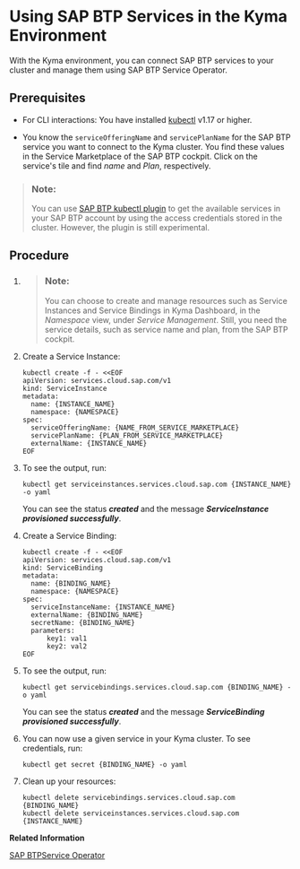 <!-- loioea4dd81e49254dd482d32e3c20f4477a -->

# Using SAP BTP Services in the Kyma Environment

With the Kyma environment, you can connect SAP BTP services to your cluster and manage them using SAP BTP Service Operator.



<a name="loioea4dd81e49254dd482d32e3c20f4477a__prereq_vbj_qf2_qtb"/>

## Prerequisites

-   For CLI interactions: You have installed [kubectl](https://kubernetes.io/docs/tasks/tools/) v1.17 or higher.

-   You know the `serviceOfferingName` and `servicePlanName` for the SAP BTP service you want to connect to the Kyma cluster. You find these values in the Service Marketplace of the SAP BTP cockpit. Click on the service's tile and find *name* and *Plan*, respectively.


> ### Note:  
> You can use [SAP BTP kubectl plugin](https://github.com/SAP/sap-btp-service-operator#sap-btp-kubectl-plugin-experimental) to get the available services in your SAP BTP account by using the access credentials stored in the cluster. However, the plugin is still experimental.



<a name="loioea4dd81e49254dd482d32e3c20f4477a__steps_ayb_vch_ypb"/>

## Procedure

1.  > ### Note:  
    > You can choose to create and manage resources such as Service Instances and Service Bindings in Kyma Dashboard, in the *Namespace* view, under *Service Management*. Still, you need the service details, such as service name and plan, from the SAP BTP cockpit.

2.  Create a Service Instance:

    ```
    kubectl create -f - <<EOF
    apiVersion: services.cloud.sap.com/v1
    kind: ServiceInstance
    metadata:
      name: {INSTANCE_NAME}
      namespace: {NAMESPACE}
    spec:
      serviceOfferingName: {NAME_FROM_SERVICE_MARKETPLACE}
      servicePlanName: {PLAN_FROM_SERVICE_MARKETPLACE}
      externalName: {INSTANCE_NAME}
    EOF
    ```

3.  To see the output, run:

    ```
    kubectl get serviceinstances.services.cloud.sap.com {INSTANCE_NAME} -o yaml
    ```

    You can see the status ***created*** and the message ***ServiceInstance provisioned successfully***.

4.  Create a Service Binding:

    ```
    kubectl create -f - <<EOF
    apiVersion: services.cloud.sap.com/v1
    kind: ServiceBinding
    metadata:
      name: {BINDING_NAME}
      namespace: {NAMESPACE}
    spec:
      serviceInstanceName: {INSTANCE_NAME}
      externalName: {BINDING_NAME}
      secretName: {BINDING_NAME}
      parameters:
          key1: val1
          key2: val2
    EOF
    ```

5.  To see the output, run:

    ```
    kubectl get servicebindings.services.cloud.sap.com {BINDING_NAME} -o yaml
    ```

    You can see the status ***created*** and the message ***ServiceBinding provisioned successfully***.

6.  You can now use a given service in your Kyma cluster. To see credentials, run:

    ```
    kubectl get secret {BINDING_NAME} -o yaml
    ```

7.  Clean up your resources:

    ```
    kubectl delete servicebindings.services.cloud.sap.com {BINDING_NAME}
    kubectl delete serviceinstances.services.cloud.sap.com {INSTANCE_NAME}
    
    ```


**Related Information**  


[SAP BTPService Operator](https://github.com/SAP/sap-btp-service-operator)

